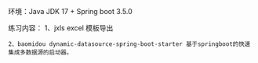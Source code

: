 
环境：Java JDK 17 + Spring boot 3.5.0

练习内容：
    1、jxls excel 模板导出
    
    2、baomidou dynamic-datasource-spring-boot-starter 基于springboot的快速集成多数据源的启动器。
